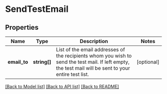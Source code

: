 # SendTestEmail

## Properties
Name | Type | Description | Notes
------------ | ------------- | ------------- | -------------
**email_to** | **string[]** | List of the email addresses of the recipients whom you wish to send the test mail. If left empty, the test mail will be sent to your entire test list. | [optional] 

[[Back to Model list]](../README.md#documentation-for-models) [[Back to API list]](../README.md#documentation-for-api-endpoints) [[Back to README]](../README.md)


